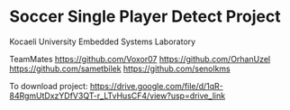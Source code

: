 # Soccer Single Player Detect Project
Kocaeli University Embedded Systems Laboratory

TeamMates
https://github.com/Voxor07
https://github.com/OrhanUzel
https://github.com/sametbilek
https://github.com/senolkms

To download project: https://drive.google.com/file/d/1qR-84RgmUtDxzYDfV3QT-r_LTvHusCF4/view?usp=drive_link
